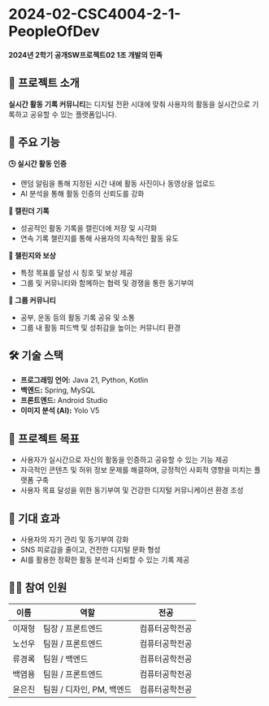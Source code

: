 # 2024-02-CSC4004-2-1-PeopleOfDev #
**2024년 2학기 공개SW프로젝트02 1조 개발의 민족** 

## 🌟 프로젝트 소개

**실시간 활동 기록 커뮤니티**는 디지털 전환 시대에 맞춰 사용자의 활동을 실시간으로 기록하고 공유할 수 있는 플랫폼입니다.


## 🔑 주요 기능

**🕒 실시간 활동 인증**
   - 랜덤 알림을 통해 지정된 시간 내에 활동 사진이나 동영상을 업로드
   - AI 분석을 통해 활동 인증의 신뢰도를 강화

**📅 캘린더 기록**
   - 성공적인 활동 기록을 캘린더에 저장 및 시각화
   - 연속 기록 챌린지를 통해 사용자의 지속적인 활동 유도

**🎯 챌린지와 보상**
   - 특정 목표를 달성 시 칭호 및 보상 제공
   - 그룹 및 커뮤니티와 함께하는 협력 및 경쟁을 통한 동기부여

**👥 그룹 커뮤니티**
   - 공부, 운동 등의 활동 기록 공유 및 소통
   - 그룹 내 활동 피드백 및 성취감을 높이는 커뮤니티 환경


## 🛠️ 기술 스택

- **프로그래밍 언어:** Java 21, Python, Kotlin
- **백엔드:** Spring, MySQL
- **프론트엔드:** Android Studio
- **이미지 분석 (AI):** Yolo V5


## 🎯 프로젝트 목표

- 사용자가 실시간으로 자신의 활동을 인증하고 공유할 수 있는 기능 제공
- 자극적인 콘텐츠 및 허위 정보 문제를 해결하며, 긍정적인 사회적 영향을 미치는 플랫폼 구축
- 사용자 목표 달성을 위한 동기부여 및 건강한 디지털 커뮤니케이션 환경 조성


## 🚀 기대 효과

- 사용자의 자기 관리 및 동기부여 강화
- SNS 피로감을 줄이고, 건전한 디지털 문화 형성
- AI를 활용한 정확한 활동 분석과 신뢰할 수 있는 기록 제공


## 🧑‍💻 참여 인원

| 이름    | 역할               | 전공       |
|---------|--------------------|------------|
| 이재형 | 팀장 / 프론트엔드         | 컴퓨터공학전공 |
| 노선우 | 팀원 / 프론트엔드         | 컴퓨터공학전공 |
| 류경록 | 팀원 / 백엔드             | 컴퓨터공학전공 |
| 백염용 | 팀원 / 프론트엔드         | 컴퓨터공학전공 |
| 윤은진 | 팀원 / 디자인, PM, 백엔드 | 컴퓨터공학전공 |


